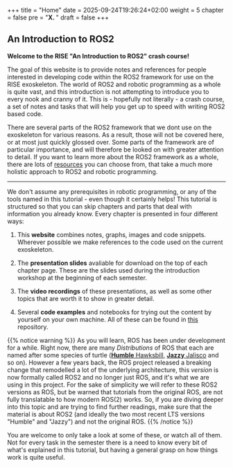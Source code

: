 +++
title = "Home"
date = 2025-09-24T19:26:24+02:00
weight = 5
chapter = false
pre = "<b>X. </b>"
draft = false
+++

## An Introduction to ROS2

**Welcome to the RISE "An Introduction to ROS2" crash course!**

The goal of this website is to provide notes and references for people interested in developing code within the ROS2 framework for use on the RISE exoskeleton. The world of ROS2 and robotic programming as a whole is quite vast, and this introduction is not attempting to introduce you to every nook and cranny of it. This is - hopefully not literally - a crash course, a set of notes and tasks that will help you get up to speed with writing ROS2 based code.

There are several parts of the ROS2 framework that we dont use on the exoskeleton for various reasons. As a result, those will not be covered here, or at most just quickly glossed over. Some parts of the framework are of particular importance, and will therefore be looked on with greater attention to detail. If you want to learn more about the ROS2 framework as a whole, there are lots of [resources]() you can choose from, that take a much more holistic approach to ROS2 and robotic programming.  

---


We don't assume any prerequisites in robotic programming, or any of the tools named in this tutorial - even though it certainly helps! This tutorial is structured so that you can skip chapters and parts that deal with information you already know. Every chapter is presented in four different ways:

1. This **website** combines notes, graphs, images and code snippets. Wherever possible we make references to the code used on the current exoskeleton.

2. The **presentation slides** avaliable for download on the top of each chapter page. These are the slides used during the introduction workshop at the beginning of each semester.

3. The **video recordings** of these presentations, as well as some other topics that are worth it to show in greater detail.

4. Several **code examples** and notebooks for trying out the content by yourself on your own machine. All of these can be found in [this](https://github.com/riserobotics/ros2course) repository.

{{% notice warning %}}
As you will learn, ROS has been under development for a while. Right now, there are many *Distributions* of ROS that each are named after some species of turtle ([**Humble** Hawksbill](https://en.wikipedia.org/wiki/Hawksbill_sea_turtle), [**Jazzy** Jalisco](https://en.wikipedia.org/wiki/Jalisco_mud_turtle) and so on). However a few years back, the ROS project released a breaking change that remodelled a lot of the underlying architecture, this *version* is now formally called ROS2 and no longer just ROS, and it's what we are using in this project. For the sake of simplicity we will refer to these ROS2 versions as ROS, but be warned that tutorials from the original ROS, are not fully translatable to how modern ROS(2) works. So, if you are diving deeper into this topic and are trying to find further readings, make sure that the material is about ROS2 (and ideally the two most recent LTS versions "Humble" and "Jazzy") and not the original ROS. 
{{% /notice %}}


You are welcome to only take a look at some of these, or watch all of them. Not for every task in the semester there is a need to know every bit of what's explained in this tutorial, but having a general grasp on how things work is quite useful. 